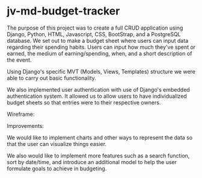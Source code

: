 # jv-md-budget-tracker

The purpose of this project was to create a full CRUD application using Django, Python, HTML, Javascript, CSS, BootStrap, and a PostgreSQL database. We set out to make a budget sheet where users can input data regarding their spending habits. Users can input how much they've spent or earned, the medium of earning/spending, when, and a short description of the event. 

Using Django's specific MVT (Models, Views, Templates) structure we were able to carry out basic functionality. 

We also implemented user authentication with use of Django's embedded authentication system. It allowed us to allow users to have individualized budget sheets so that entries were to their respective owners. 

Wireframe:

Improvements:

We would like to implement charts and other ways to represent the data so that the user can visualize things easier. 

We also would like to implement more features such as a search function, sort by date/time, and introduce an additional model to help the user formulate goals to achieve in budgeting.

